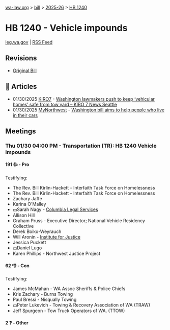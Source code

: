 [wa-law.org](/) > [bill](/bill/) > [2025-26](/bill/2025-26/) > [HB 1240](/bill/2025-26/hb/1240/)

# HB 1240 - Vehicle impounds
[leg.wa.gov](https://app.leg.wa.gov/billsummary?BillNumber=1240&Year=2025&Initiative=false) | [RSS Feed](./rss.xml)

## Revisions
* [Original Bill](1/)

## 📰 Articles
* 01/30/2025 [KIRO7](/org/kiro7/) - [Washington lawmakers push to keep ‘vehicular homes’ safe from tow yard – KIRO 7 News Seattle](https://www.kiro7.com/news/local/washington-lawmakers-push-keep-vehicular-homes-safe-tow-yard/BARE2AN4BNFS5DZMO4ZTLNXXNM/#:~:text=House%20Bill%201240)
* 01/30/2025 [MyNorthwest](/org/mynorthwest/) - [Washington bill aims to help people who live in their cars](https://mynorthwest.com/mynorthwest-politics/washington-bill-2/4036850#:~:text=House%20Bill%201240)

## Meetings
### Thu 01/30 04:00 PM - Transportation (TR): HB 1240 Vehicle impounds
#### 191 👍 - Pro
Testifying:
* The Rev. Bill Kirlin-Hackett - Interfaith Task Force on Homelessness
* The Rev. Bill Kirlin-Hackett - Interfaith Task Force on Homelessness
* Zachary Jaffe
* Karina O'Malley
* 💵Sarah Nagy - [Columbia Legal Services](/org/columbia_legal_services/)
* Allison Hill
* Graham Pruss - Executive Director; National Vehicle Residency Collective
* Derek Boiko-Weyrauch
* Will Aronin - [Institute for Justice](/org/institute_for_justice/)
* Jessica Puckett
* 💵Daniel Lugo
* Karen Phillips - Northwest Justice Project

#### 62 👎 - Con
Testifying:
* James McMahan - WA Assoc Sheriffs & Police Chiefs
* Kris Zachary - Burns Towing
* Paul Bressi - Nisqually Towing
* 💵Peter Lukevich - Towing & Recovery Association of WA (TRAW)
* Jeff Spurgeon - Tow Truck Operators of WA. (TTOW)

#### 2 ❓ - Other
